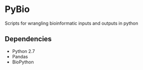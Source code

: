 PyBio
=====

Scripts for wrangling bioinformatic inputs and outputs in python

Dependencies
------------
* Python 2.7
* Pandas 
* BioPython
